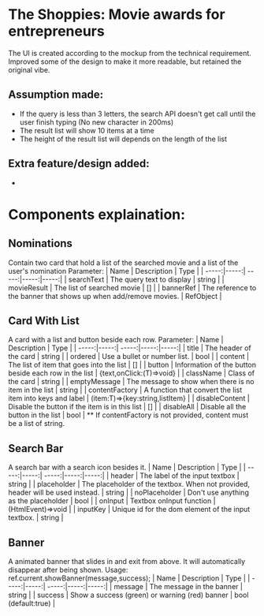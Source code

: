# The Shoppies: Movie awards for entrepreneurs

The UI is created according to the mockup from the technical requirement. Improved some of the design to make it more readable, but retained the original vibe.

## Assumption made:

- If the query is less than 3 letters, the search API doesn't get call until the user finish typing (No new character in 200ms)
- The result list will show 10 items at a time
- The height of the result list will depends on the length of the list

## Extra feature/design added:

-

# Components explaination:

## Nominations

Contain two card that hold a list of the searched movie and a list of the user's nomination
Parameter:
| Name | Description | Type |
| -----:|-----:| -----:|-----:|-----:|
| searchText | The query text to display | string |
| movieResult | The list of searched movie | [] |
| bannerRef | The reference to the banner that shows up when add/remove movies. | RefObject |

## Card With List

A card with a list and button beside each row.
Parameter:
| Name | Description | Type |
| -----:|-----:| -----:|-----:|-----:|
| title | The header of the card | string |
| ordered | Use a bullet or number list. | bool |
| content | The list of item that goes into the list | []<T> |
| button | Information of the button beside each row in the list | {text,onClick:(T)=>void} |
| className | Class of the card | string |
| emptyMessage | The message to show when there is no item in the list | string |
| contentFactory | A function that convert the list item into keys and label | (item:T)=>{key:string,listItem} |
| disableContent | Disable the button if the item is in this list | [] |
| disableAll | Disable all the button in the list | bool |
\*\* If contentFactory is not provided, content must be a list of string.

## Search Bar

A search bar with a search icon besides it.
| Name | Description | Type |
| -----:|-----:| -----:|-----:|-----:|
| header | The label of the input textbox | string |
| placeholder | The placeholder of the textbox. When not provided, header will be used instead. | string |
| noPlaceholder | Don't use anything as the placeholder | bool |
| onInput | Textbox onInput function | (HtmlEvent)=>void |
| inputKey | Unique id for the dom element of the input textbox. | string |

## Banner

A animated banner that slides in and exit from above. It will automatically disappear after being shown.
Usage: <Banner ref={ref}/>
ref.current.showBanner(message,success);
| Name | Description | Type |
| -----:|-----:| -----:|-----:|-----:|
| message | The message in the banner | string |
| success | Show a success (green) or warning (red) banner | bool (default:true) |
